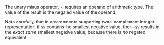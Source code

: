 The unary minus operator, `-`, requires an operand of arithmetic type.  The value of the result is the negated value of the operand.

Note carefully, that in environments supporting twos-complement integer representation, if `$v` contains the smallest negative value, 
then `-$v` results in the *exact same* smallest negative value, because there is *no* negated equivalent.
